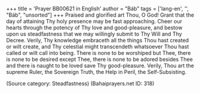+++
title = 'Prayer BB00621 in English'
author = "Báb"
tags = ['lang-en', '', "Báb", "unsorted"]
+++
Praised and glorified art Thou, O God!  Grant that the day of attaining Thy holy presence may be fast approaching.  Cheer our hearts through the potency of Thy love and good-pleasure, and bestow upon us steadfastness that we may willingly submit to Thy Will and Thy Decree. Verily, Thy knowledge embraceth all the things Thou hast created or wilt create, and Thy celestial might transcendeth whatsoever Thou hast called or wilt call into being.  There is none to be worshiped but Thee, there is none to be desired except Thee, there is none to be adored besides Thee and there is naught to be loved save Thy good-pleasure.
Verily, Thou art the supreme Ruler, the Sovereign Truth, the Help in Peril, the Self-Subsisting.

(Source category: Steadfastness)
(Bahaiprayers.net ID: 318)
